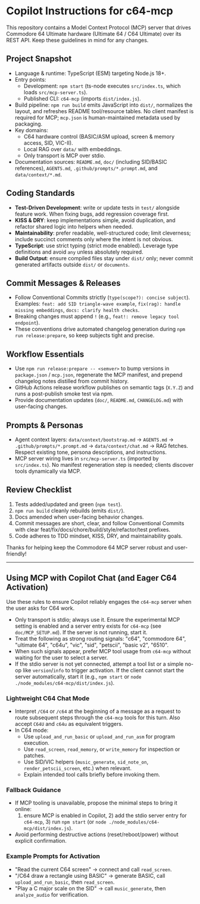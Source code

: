 # Copilot Instructions for c64-mcp

This repository contains a Model Context Protocol (MCP) server that drives Commodore 64 Ultimate hardware (Ultimate 64 / C64 Ultimate) over its REST API. Keep these guidelines in mind for any changes.

## Project Snapshot

- Language & runtime: TypeScript (ESM) targeting Node.js 18+.
- Entry points:
  - Development: `npm start` (ts-node executes `src/index.ts`, which loads `src/mcp-server.ts`).
  - Published CLI: `c64-mcp` (imports `dist/index.js`).
- Build pipeline: `npm run build` emits JavaScript into `dist/`, normalizes the layout, and refreshes README tool/resource tables. No client manifest is required for MCP; `mcp.json` is human-maintained metadata used by packaging.
- Key domains:
  - C64 hardware control (BASIC/ASM upload, screen & memory access, SID, VIC-II).
  - Local RAG over `data/` with embeddings.
  - Only transport is MCP over stdio.
- Documentation sources: `README.md`, `doc/` (including SID/BASIC references), `AGENTS.md`, `.github/prompts/*.prompt.md`, and `data/context/*.md`.

## Coding Standards

- **Test-Driven Development**: write or update tests in `test/` alongside feature work. When fixing bugs, add regression coverage first.
- **KISS & DRY**: keep implementations simple, avoid duplication, and refactor shared logic into helpers when needed.
- **Maintainability**: prefer readable, well-structured code; limit cleverness; include succinct comments only where the intent is not obvious.
- **TypeScript**: use strict typing (strict mode enabled). Leverage type definitions and avoid `any` unless absolutely required.
- **Build Output**: ensure compiled files stay under `dist/` only; never commit generated artifacts outside `dist/` or `documents`.

## Commit Messages & Releases

- Follow Conventional Commits strictly (`type(scope?): concise subject`). Examples: `feat: add SID triangle-wave example`, `fix(rag): handle missing embeddings`, `docs: clarify health checks`.
- Breaking changes must append `!` (e.g., `feat!: remove legacy tool endpoint`).
- These conventions drive automated changelog generation during `npm run release:prepare`, so keep subjects tight and precise.

## Workflow Essentials

- Use `npm run release:prepare -- <semver>` to bump versions in `package.json` / `mcp.json`, regenerate the MCP manifest, and prepend changelog notes distilled from commit history.
- GitHub Actions release workflow publishes on semantic tags (`X.Y.Z`) and runs a post-publish smoke test via npm.
- Provide documentation updates (`doc/`, `README.md`, `CHANGELOG.md`) with user-facing changes.

## Prompts & Personas

- Agent context layers: `data/context/bootstrap.md` → `AGENTS.md` → `.github/prompts/*.prompt.md` → `data/context/chat.md` → RAG fetches. Respect existing tone, persona descriptions, and instructions.
- MCP server wiring lives in `src/mcp-server.ts` (imported by `src/index.ts`). No manifest regeneration step is needed; clients discover tools dynamically via MCP.

## Review Checklist

1. Tests added/updated and green (`npm test`).
2. `npm run build` cleanly rebuilds (emits `dist/`).
3. Docs amended when user-facing behavior changes.
4. Commit messages are short, clear, and follow Conventional Commits with clear feat/fix/docs/chore/build/style/refactor/test prefixes.
5. Code adheres to TDD mindset, KISS, DRY, and maintainability goals.

Thanks for helping keep the Commodore 64 MCP server robust and user-friendly! 

---

## Using MCP with Copilot Chat (and Eager C64 Activation)

Use these rules to ensure Copilot reliably engages the `c64-mcp` server when the user asks for C64 work.

- Only transport is stdio; always use it. Ensure the experimental MCP setting is enabled and a server entry exists for `c64-mcp` (see `doc/MCP_SETUP.md`). If the server is not running, start it.
- Treat the following as strong routing signals: "c64", "commodore 64", "ultimate 64", "c64u", "vic", "sid", "petscii", "basic v2", "6510".
- When such signals appear, prefer MCP tool usage from `c64-mcp` without waiting for the user to select a server.
- If the stdio server is not yet connected, attempt a tool list or a simple no-op like `version`/`info` to trigger activation. If the client cannot start the server automatically, start it (e.g., `npm start` or `node ./node_modules/c64-mcp/dist/index.js`).

### Lightweight C64 Chat Mode

- Interpret `/C64` or `/c64` at the beginning of a message as a request to route subsequent steps through the `c64-mcp` tools for this turn. Also accept `C64U` and `c64u` as equivalent triggers.
- In C64 mode:
  - Use `upload_and_run_basic` or `upload_and_run_asm` for program execution.
  - Use `read_screen`, `read_memory`, or `write_memory` for inspection or patches.
  - Use SID/VIC helpers (`music_generate`, `sid_note_on`, `render_petscii_screen`, etc.) when relevant.
  - Explain intended tool calls briefly before invoking them.

### Fallback Guidance

- If MCP tooling is unavailable, propose the minimal steps to bring it online:
  1) ensure MCP is enabled in Copilot, 2) add the stdio server entry for `c64-mcp`, 3) run `npm start` (or `node ./node_modules/c64-mcp/dist/index.js`).
- Avoid performing destructive actions (reset/reboot/power) without explicit confirmation.

### Example Prompts for Activation

- "Read the current C64 screen" → connect and call `read_screen`.
- "/C64 draw a rectangle using BASIC" → generate BASIC, call `upload_and_run_basic`, then `read_screen`.
- "Play a C major scale on the SID" → call `music_generate`, then `analyze_audio` for verification.
